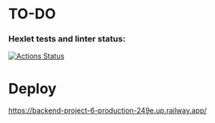 # TO-DO

### Hexlet tests and linter status:
[![Actions Status](https://github.com/denivladislav/backend-project-6/workflows/hexlet-check/badge.svg)](https://github.com/denivladislav/backend-project-6/actions)

 
# Deploy
https://backend-project-6-production-249e.up.railway.app/